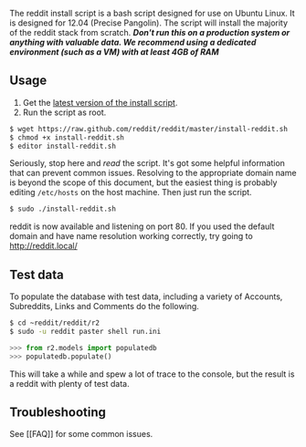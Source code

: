 The reddit install script is a bash script designed for use on Ubuntu Linux. It is designed for 12.04 (Precise Pangolin). The script will install the majority of the reddit stack from scratch. ***Don't run this on a production system or anything with valuable data. We recommend using a dedicated environment (such as a VM) with at least 4GB of RAM***

## Usage
1. Get the [latest version of the install script](https://github.com/reddit/reddit/blob/master/install-reddit.sh).
2. Run the script as root.

```bash
$ wget https://raw.github.com/reddit/reddit/master/install-reddit.sh
$ chmod +x install-reddit.sh
$ editor install-reddit.sh
```

Seriously, stop here and *read* the script. It's got some helpful information that can prevent common issues. Resolving to the appropriate domain name is beyond the scope of this document, but the easiest thing is probably editing `/etc/hosts` on the host machine. Then just run the script.

```bash
$ sudo ./install-reddit.sh
```

reddit is now available and listening on port 80. If you used the default domain and have name resolution working correctly, try going to http://reddit.local/

## Test data

To populate the database with test data, including a variety of Accounts, Subreddits, Links and Comments do the following.

```bash
$ cd ~reddit/reddit/r2
$ sudo -u reddit paster shell run.ini
```
```python
>>> from r2.models import populatedb
>>> populatedb.populate()
```

This will take a while and spew a lot of trace to the console, but the result is a reddit with plenty of test data.

## Troubleshooting

See [[FAQ]] for some common issues.